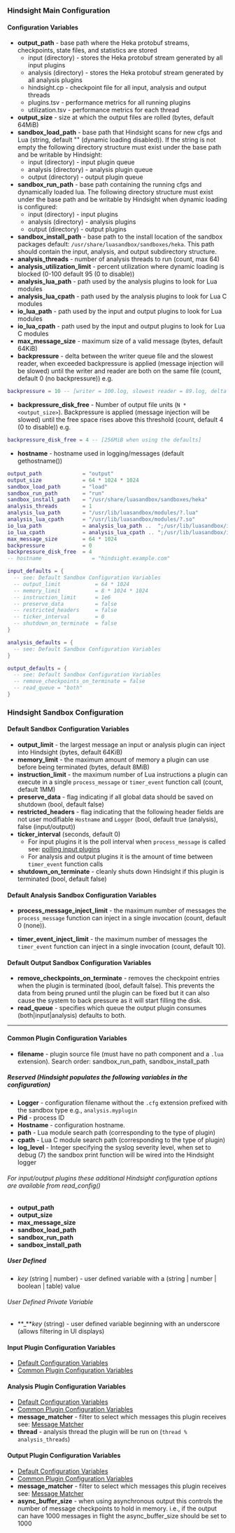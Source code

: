 ### Hindsight Main Configuration

#### Configuration Variables

* **output_path** - base path where the Heka protobuf streams, checkpoints,
  state files, and statistics are stored
  * input (directory) - stores the Heka protobuf stream generated by all input
    plugins
  * analysis (directory) - stores the Heka protobuf stream generated by all
    analysis plugins
  * hindsight.cp - checkpoint file for all input, analysis and output threads
  * plugins.tsv - performance metrics for all running plugins
  * utilization.tsv - performance metrics for each thread
* **output_size** - size at which the output files are rolled (bytes, default
    64MiB)
* **sandbox_load_path** - base path that Hindsight scans for new cfgs and Lua
    (string, default "" (dynamic loading disabled)).  If the string is not empty
    the following directory structure must exist under the base path and be
    writable by Hindsight:
  * input (directory) - input plugin queue
  * analysis (directory) - analysis plugin queue
  * output (directory) - output plugin queue
* **sandbox_run_path** - base path containing the running cfgs and dynamically
    loaded lua. The following directory structure must exist under the base
    path and be writable by Hindsight when dynamic loading is configured:
  * input (directory) - input plugins
  * analysis (directory) - analysis plugins
  * output (directory) - output plugins
* **sandbox_install_path** - base path to the install location of the sandbox
    packages default: `/usr/share/luasandbox/sandboxes/heka`. This path should
    contain the input, analysis, and output subdirectory structure.
* **analysis_threads** - number of analysis threads to run (count, max 64)
* **analysis_utilization_limit** - percent utilization where dynamic loading is
    blocked (0-100 default 95 (0 to disable))
* **analysis_lua_path** - path used by the analysis plugins to look for Lua
  modules
* **analysis_lua_cpath** - path used by the analysis plugins to look for Lua C
  modules
* **io_lua_path** - path used by the input and output plugins to look for Lua
  modules
* **io_lua_cpath** - path used by the input and output plugins to look for Lua C
  modules
* **max_message_size** - maximum size of a valid message (bytes, default 64KiB)
* **backpressure** - delta between the writer queue file and the slowest reader,
  when exceeded backpressure is applied  (message injection will be slowed)
  until the writer and reader are both on the same file (count, default 0 (no
  backpressure)) e.g.
```lua
backpressure = 10 -- [writer = 100.log, slowest reader = 89.log, delta = 11]
```
* **backpressure_disk_free** - Number of output file units (`N * <output_size>`).
  Backpressure is applied (message injection will be slowed) until the free
  space rises above this threshold (count, default 4 (0 to disable)) e.g.
```lua
backpressure_disk_free = 4 -- [256MiB when using the defaults]
```
* **hostname** - hostname used in logging/messages (default gethostname())

```lua
output_path             = "output"
output_size             = 64 * 1024 * 1024
sandbox_load_path       = "load"
sandbox_run_path        = "run"
sandbox_install_path    = "/usr/share/luasandbox/sandboxes/heka"
analysis_threads        = 1
analysis_lua_path       = "/usr/lib/luasandbox/modules/?.lua"
analysis_lua_cpath      = "/usr/lib/luasandbox/modules/?.so"
io_lua_path             = analysis_lua_path ..  ";/usr/lib/luasandbox/io_modules/?.lua"
io_lua_cpath            = analysis_lua_cpath .. ";/usr/lib/luasandbox/io_modules/?.so"
max_message_size        = 64 * 1024
backpressure            = 0
backpressure_disk_free  = 4
-- hostname                = "hindsight.example.com"

input_defaults = {
  -- see: Default Sandbox Configuration Variables
  -- output_limit           = 64 * 1024
  -- memory_limit           = 8 * 1024 * 1024
  -- instruction_limit      = 1e6
  -- preserve_data          = false
  -- restricted_headers     = false
  -- ticker_interval        = 0
  -- shutdown_on_terminate  = false
}

analysis_defaults = {
  -- see: Default Sandbox Configuration Variables
}

output_defaults = {
  -- see: Default Sandbox Configuration Variables
  -- remove_checkpoints_on_terminate = false
  -- read_queue = "both"
}
```

### Hindsight Sandbox Configuration

#### Default Sandbox Configuration Variables

* **output_limit** - the largest message an input or analysis plugin can inject
  into Hindsight (bytes, default 64KiB)
* **memory_limit** - the maximum amount of memory a plugin can use before being
  terminated (bytes, default 8MiB)
* **instruction_limit** - the maximum number of Lua instructions a plugin can
  execute in a single `process_message` or
`timer_event` function call (count, default 1MM)
* **preserve_data** - flag indicating if all global data should be saved on
  shutdown (bool, default false)
* **restricted_headers** - flag indicating that the following header fields are
  not user modifiable `Hostname` and `Logger` (bool, default true (analysis),
  false (input/output))
* **ticker_interval** (seconds, default 0)
  * For input plugins it is the poll interval when `process_message` is called
    see: [polling input plugins](https://mozilla-services.github.io/lua_sandbox/heka/input.html#polling)
  * For analysis and output plugins it is the amount of time between
    `timer_event` function calls
* **shutdown_on_terminate** - cleanly shuts down Hindsight if this plugin is
  terminated (bool, default false)

#### Default Analysis Sandbox Configuration Variables

* **process_message_inject_limit** - the maximum number of messages the
  `process_message` function can inject in a single invocation (count,
  default 0 (none)).

* **timer_event_inject_limit** - the maximum number of messages the
  `timer_event` function can inject in a single invocation (count,
  default 10).

#### Default Output Sandbox Configuration Variables

* **remove_checkpoints_on_terminate** - removes the checkpoint entries when the
  plugin is terminated (bool, default false).  This prevents the data from being
  pruned until the plugin can be fixed but it can also cause the system to back
  pressure as it will start filling the disk.
* **read_queue** - specifies which queue the output plugin consumes
  (both|input|analysis) defaults to both.

----

#### Common Plugin Configuration Variables

* **filename** - plugin source file (must have no path component and a `.lua`
extension). Search order: sandbox_run_path, sandbox_install_path

##### Reserved (Hindsight populates the following variables in the configuration)

* **Logger** - configuration filename without the `.cfg` extension prefixed with
the sandbox type e.g., `analysis.myplugin`
* **Pid** - process ID
* **Hostname** - configuration hostname.
* **path** - Lua module search path (corresponding to the type of plugin)
* **cpath** - Lua C module search path (corresponding to the type of plugin)
* **log_level** - Integer specifying the syslog severity level, when set to
debug (7) the sandbox print function will be wired into the Hindsight logger

###### For input/output plugins these additional Hindsight configuration options are available from read_config()
* **output_path**
* **output_size**
* **max_message_size**
* **sandbox_load_path**
* **sandbox_run_path**
* **sandbox_install_path**

##### User Defined

* *key* (string | number) - user defined variable with a
(string | number | boolean | table) value

###### User Defined Private Variable

* **_***key* (string) - user defined variable beginning with an underscore
(allows filtering in UI displays)

#### Input Plugin Configuration Variables
* [Default Configuration Variables](#default-sandbox-configuration-variables)
* [Common Plugin Configuration Variables](#common-plugin-configuration-variables)

#### Analysis Plugin Configuration Variables

* [Default Configuration Variables](#default-sandbox-configuration-variables)
* [Common Plugin Configuration Variables](#common-plugin-configuration-variables)
* **message_matcher** - filter to select which messages this plugin receives see:
[Message Matcher](https://mozilla-services.github.io/lua_sandbox/util/message_matcher.html)
* **thread** - analysis thread the plugin will be run on (`thread % analysis_threads`)

#### Output Plugin Configuration Variables

* [Default Configuration Variables](#default-sandbox-configuration-variables)
* [Common Plugin Configuration Variables](#common-plugin-configuration-variables)
* **message_matcher** - filter to select which messages this plugin receives see:
[Message Matcher](https://mozilla-services.github.io/lua_sandbox/util/message_matcher.html)
* **async_buffer_size** - when using asynchronous output this controls the
number of message checkpoints to hold in memory. i.e., if the output can have
1000 messages in flight the async_buffer_size should be set to 1000
